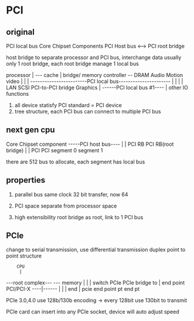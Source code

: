 # PCI
## original
PCI local bus 
  Core Chipset Components
    PCI Host bus <--> PCI root bridge

host bridge to separate processor and PCI bus, interchange data
usually only 1 root bridge, each root bridge manage 1 local bus

processor
  | --- cache
  |
bridge/
memory controller -- DRAM             Audio  Motion video
  |                                      |        |
------------------------PCI local bus---------------------- 
  |     |     |                             |
 LAN  SCSI  PCI-to-PCI bridge             Graphics
              |
            ------PCI local bus #1----
                        |
                  other IO functions

1. all device statisfy PCI standard = PCI device
2. tree structure, each PCI bus can connect to multiple PCI bus

## next gen cpu

Core Chipset component
-----PCI host bus----
      |         |
    PCI RB   PCI RB(root bridge)
      |         |
     PCI       PCI
  segment 0  segment 1

there are 512 bus to allocate, each segment has local bus

## properties
1. parallel bus
same clock 32 bit transfer, now 64

2. PCI space separate from processor space

3. high extensibility
root bridge as root, link to 1 PCI bus

## PCIe
change to serial transmission, use differential transmission
duplex
point to point structure

        CPU
         |
   ---root complex--- --- memory
      |     |     |
  switch  PCIe    PCIe bridge to
    |    end point  PCI/PCI-X
----|------
|   |     |
end |   pcie end point
pt  end
    pt

PCIe 3.0,4.0 use 128b/130b encoding -> every 128bit use 130bit to transmit

PCIe card can insert into any PCIe socket, device will auto adjust speed
